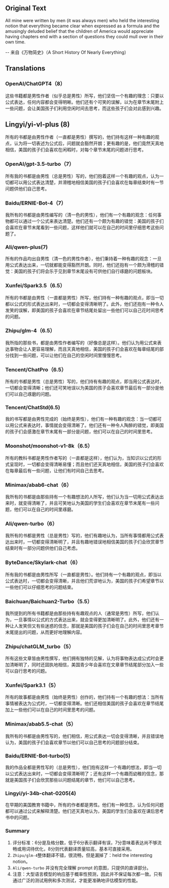 ## Original Text
All mine were written by men (it was always men) who held the interesting notion that everything became clear when expressed as a formula and the amusingly deluded belief that the children of America would appreciate having chapters end with a section of questions they could mull over in their own time.

-- 来自《万物简史》（A Short History Of Nearly Everything）

## Translations

### OpenAI/ChatGPT4（8）
这些书籍都是男性作者（似乎总是男性）所写，他们坚信一个有趣的理念：只要以公式表达，任何内容都会变得明晰。他们还有个可笑的误解，以为在章节末尾附上一些问题，会让美国孩子们利用空闲时间去思考，而这些孩子们会对此感到兴趣。

## Lingyi/yi-vl-plus (8)
所有的书都是由男性作者（一直都是男性）撰写的，他们持有这样一种有趣的观点，认为将一切表述为公式后，问题就会豁然开朗；更有趣的是，他们竟然天真地相信，美国的孩子们会喜欢在闲暇时，对每个章节末尾的问题进行思考。

### OpenAI/gpt-3.5-turbo（7）
所有我的书都是由男性（总是男性）写的，他们抱着这样一个有趣的观点，认为一切都可以用公式表达清楚，并滑稽地相信美国的孩子们会喜欢在每章结束时有一节问题供他们自己思考。

### Baidu/ERNIE-Bot-4（7）
我所有的书都是由男性编写的（清一色的男性），他们有一个有趣的观念：任何事物都可以通过一个公式来表达清楚。他们还有一个颇为有趣的错觉：美国的孩子们会喜欢在章节末尾看到一些问题，这样他们就可以在自己的时间里仔细思考这些问题了。

### Ali/qwen-plus(7)
所有的作品均出自男性（清一色的男性作者），他们秉持着一种有趣的观念：一旦用公式表达出来，一切就都能变得豁然开朗。同时，他们还抱有一个颇为滑稽的错觉：美国的孩子们将会乐于见到章节末尾设有可供他们自行琢磨的问题板块。

### Xunfei/Spark3.5（6.5）
所有的书都是由男性（一直都是男性）所写，他们持有一种有趣的观点，即当一切都以公式的形式表达出来时，一切都会变得清晰明了。此外，他们还抱有一种令人发笑的误解，即美国的孩子会喜欢在章节结尾处留出一些他们可以自己花时间思考的问题。

### Zhipu/glm-4（6.5）
我所指的那些书，都是由男性作者编写的（好像总是这样）。他们认为用公式来表达事物会让人更容易理解，而且天真地相信，美国的孩子们会喜欢在每章结尾的部分找到一些问题，可以让他们在自己的空闲时间里慢慢思考。

### Tencent/ChatPro（6.5）
所有的书都是男性（总是男性）写的，他们持有有趣的观点，即当用公式表达时，一切都会变得清晰；他们还可笑地误以为美国的孩子会喜欢章节最后有一部分是他们可以自己琢磨的问题。

### Tencent/ChatStd(6.5)
我的书写都是由男性完成的（始终是男性），他们有一种有趣的观念：当一切都可以用公式来表达时，事情就会变得清晰了。他们还有一种令人陶醉的错觉，即美国的孩子们会感激在章节末尾有一部分是问题，他们可以在自己的时间里思考。 

### Moonshot/moonshot-v1-8k（6.5）
所有的教科书都是男性作者写的（一直都是这样），他们认为，当知识以公式的形式呈现时，一切都会变得清晰易懂；而且他们还天真地相信，美国的孩子们会喜欢在每章最后有一些问题，让他们有时间自己去思考。


### Minimax/abab6-chat（6）
我所有的书都是由那些持有一个有趣想法的人所写，他们认为当一切用公式表达出来时，就变得清晰了，并且可笑地认为美国的学生们会喜欢在章节末尾有一些问题，他们可以在自己的时间里琢磨。

### Ali/qwen-turbo（6）
我所有的书都是男性（总是男性）写的，他们有趣地认为，当所有事情都用公式表达出来时，一切都变得清晰明了，并且有趣地错误地相信美国的孩子们会欣赏章节结束时有一部分问题供他们自己考虑。

### ByteDance/Skylark-chat（6）
所有我的书都是由男性所写（一直都是男性）。他们持有一个有趣的观点，即当以公式表达时，一切都会变得清晰，并且他们荒谬地认为，美国的孩子们希望章节以一些他们可以仔细思考的问题结束。

### Baichuan/Baichuan2-Turbo（5.5）
我所提到的所有书籍都是由那些持有有趣观点的人（通常是男性）所写，他们认为，一旦事情以公式的方式表达出来，就会变得更加清晰明了。此外，他们还有一种让人发笑但又有些迷惑的信念，那就是美国的孩子们会在自己的时间里思考章节末尾提出的问题，从而更好地理解内容。

### Zhipu/chatGLM_turbo（5）
所有这些文章皆由男性撰写，他们拥有独特的见解，认为将事物表达成公式时会更加清晰明了，同时还固执地相信，美国青少年会喜欢在文章章节结尾部分加入一些可以自行思考的问题。

### Xunfei/Spark3.1（5）
所有的故事都是由男性（始终是男性）创作的，他们持有一个有趣的想法：当所有事情被表达为公式时，一切都变得清晰。他们还相信美国的孩子会喜欢在章节结尾加上一些他们可以在自己的时间里思考的问题。

### Minimax/abab5.5-chat（5）
我所有的书都是由男性写的，他们相信，用公式表达一切会变得清晰，并且错误地认为，美国的孩子们会喜欢章节以他们可以自己思考的问题部分结束。

### Baidu/ERNIE-Bot-turbo(5)
我的作品全都是男性写的（总是男性），他们抱有这样一个有趣的想法，即当一切以公式表达出来时，一切都会变得清晰明了；还有这样一个有趣而幼稚的信念，那就是美国孩子们会欣赏那些以问题结尾的章节，他们可以自己思考。

### Lingyi/yi-34b-chat-0205(4)
在早期的美国教育书籍中，所有的作者都是男性。他们有一种信念，认为任何问题都可以通过公式来解释清楚。他们还天真地认为，美国的学生们会喜欢在课后思考书中的问题。


### Summary
1. 评分标准：6分是及格分数，低于6分表示翻译有误，7分意味着表达尚不够流畅或用词待优化，8分则代表翻译质量较高，基本可直接采用。
2. `Zhipu/glm-4`整体翻译不错，很流畅，但是漏掉了：held the interesting notion。
3. `Ali/qwen-turbo` 并没有完全理解 prompt 的意图，只提供的直译部分。
4. 注意：大型语言模型的响应基于概率性预测，因此并不保证每次都一致。只有通过广泛的测试用例和多次测试，才能更准确地评估模型的性能。
